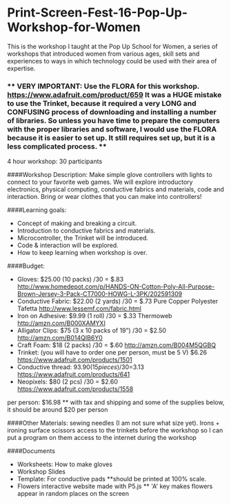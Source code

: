 # Print-Screen-Fest-16-Pop-Up-Workshop-for-Women

This is the workshop I taught at the Pop Up School for Women, a series of workshops that introduced women from various ages, skill sets and experiences to ways in which technology could be used with their area of expertise.

### ** VERY IMPORTANT: Use the FLORA for this workshop. https://www.adafruit.com/product/659 It was a HUGE mistake to use the Trinket, because it required a very LONG and CONFUSING process of downloading and installing a number of libraries. So unless you have time to prepare the computers with the proper libraries and software, I would use the FLORA because it is easier to set up. It still requires set up, but it is a less complicated process. ** 

4 hour workshop: 30 participants

####Workshop Description: 
Make simple glove controllers with lights to connect to your favorite web games. 
We will explore introductory electronics, physical computing, conductive fabrics and materials, code and interaction. 
Bring or wear clothes that you can make into controllers! 

####Learning goals: 
- Concept of making and breaking a circuit. 
- Introduction to conductive fabrics and materials. 
- Microcontroller, the Trinket will be introduced. 
- Code & interaction will be explored. 
- How to keep learning when workshop is over. 

####Budget: 
- Gloves: $25.00 (10 packs) /30 = $.83 http://www.homedepot.com/p/HANDS-ON-Cotton-Poly-All-Purpose-Brown-Jersey-3-Pack-CT7000-HOWG-L-3PK/202591309
- Conductive Fabric: $22.00 (2 yards) /30 = $.73 Pure Copper Polyester Tafetta http://www.lessemf.com/fabric.html
- Iron on Adhesive: $9.99 (1 roll) /30 = $.33 Thermoweb http://amzn.com/B000XAMYXI
- Alligator Clips: $75 (3 x 10 packs of 19”) /30 = $2.50 http://amzn.com/B014QIB6Y0
- Craft Foam: $18 (2 packs) /30 = $.60 http://amzn.com/B004M5QGBQ          
- Trinket: (you will have to order one per person, must be 5 V) $6.26 https://www.adafruit.com/products/1501
- Conductive thread: $93.90 (15 pieces)/30 =$3.13 https://www.adafruit.com/products/641
- Neopixels: $80 (2 pcs) /30 =  $2.60 https://www.adafruit.com/products/1558

per person: $16.98 ** with tax and shipping and some of the supplies below, it should be around $20 per person

####Other Materials: 
sewing needles (I am not sure what size yet). 
Irons + ironing surface
scissors
access to the trinkets before the workshop so I can put a program on them
access to the internet during the workshop

####Documents
- Worksheets: How to make gloves
- Workshop Slides
- Template: For conductive pads **should be printed at 100% scale.
- Flowers interactive website made with P5.js ** 'A' key makes flowers appear in random places on the screen
